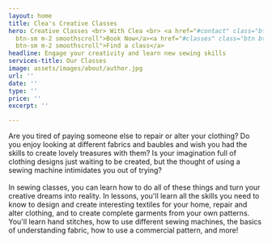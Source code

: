 ```yaml
---
layout: home
title: Clea's Creative Classes
hero: Creative Classes <br> With Clea <br> <a href="#contact" class="btn btn-secondary
  btn-sm m-2 smoothscroll">Book Now</a><a href="#classes" class="btn btn-secondary
  btn-sm m-2 smoothscroll">Find a class</a>
headline: Engage your creativity and learn new sewing skills
services-title: Our Classes
image: assets/images/about/author.jpg
url: ''
date: ''
type: ''
price: ''
excerpt: ''

---
```

Are you tired of paying someone else to repair or alter your clothing? Do you enjoy looking at different fabrics and baubles and wish you had the skills to create lovely treasures with them? Is your imagination full of clothing designs just waiting to be created, but the thought of using a sewing machine intimidates you out of trying?
<br>
<br>
In sewing classes, you can learn how to do all of these things and turn your creative dreams into reality. In lessons, you'll learn all the skills you need to know to design and create interesting textiles for your home, repair and alter clothing, and to create complete garments from your own patterns. You'll learn hand stitches, how to use different sewing machines, the basics of understanding fabric, how to use a commercial pattern, and more!